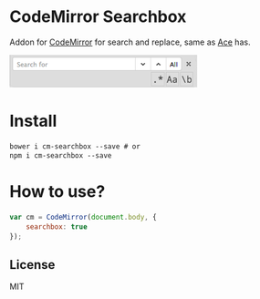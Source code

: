 # CodeMirror Searchbox

Addon for [CodeMirror](http://codemirror.net "CodeMirror") for search and replace, same as [Ace](http://ace.c9.io/ "Ace") has.

![searchbox](https://raw.githubusercontent.com/coderaiser/cm-searchbox/master/img/searchbox.png "CodeMirror Searchbox")

# Install

```
bower i cm-searchbox --save # or
npm i cm-searchbox --save
```

# How to use?

```js
var cm = CodeMirror(document.body, {
    searchbox: true
});
```

## License

MIT

